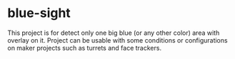 # blue-sight
This project is for detect only one big blue (or any other color) area with overlay on it. 
Project can be usable with some conditions or configurations on maker projects such as turrets and face trackers.
